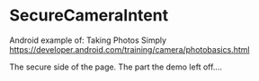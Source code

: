 # SecureCameraIntent

Android example of:
Taking Photos Simply
https://developer.android.com/training/camera/photobasics.html

The secure side of the page. The part the demo left off....
